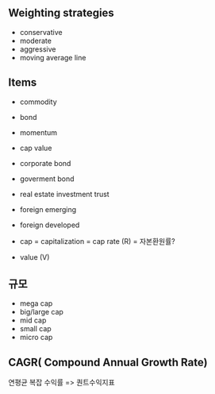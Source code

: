 
## Weighting strategies
* conservative
* moderate
* aggressive
* moving average line

## Items
* commodity
* bond
* momentum
* cap value
* corporate bond
* goverment bond
* real estate investment trust
* foreign emerging
* foreign developed

* cap = capitalization = cap rate (R) = 자본환원률?
* value (V)


## 규모
* mega cap
* big/large cap
* mid cap
* small cap
* micro cap


## CAGR( Compound Annual Growth Rate)
연평균 복잡 수익률 => 퀀트수익지표

